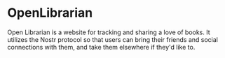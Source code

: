 # OpenLibrarian
 Open Librarian is a website for tracking and sharing a love of books. It utilizes the Nostr protocol so that users can bring their friends and social connections with them, and take them elsewhere if they'd like to. 
